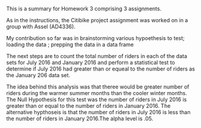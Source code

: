 
This is a summary for Homework 3 comprising 3 assignments.

As in the instructions, the Citibike project assignment was worked on in a group with Assel (AD4336).

My contribution so far was in brainstorming various hypoethesis to test;  loading the data ; prepping the data in a data frame 

The next steps are to count the total number of riders in each of the data sets for July 2016 and January 2016 and perform a statistical test to determine if July 2016 had greater than or equeal to the number of riders as the January 206 data set. 

The idea behind this analysis was that theree would be greater number of riders during the warmer summer months than the cooler winter months. The Null Hypothesis for this test was the number of riders in July 2016 is greater than or equal to the number of riders in  January 2016. The alternative hypthoseis is that the number of riders in July 2016 is less than the number of riders in January 2016.The alpha level is .05.
